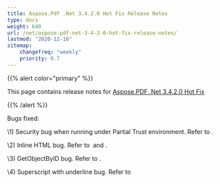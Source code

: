 ```yaml
---
title: Aspose.Pdf .Net 3.4.2.0 Hot Fix Release Notes
type: docs
weight: 640
url: /net/aspose-pdf-net-3-4-2-0-hot-fix-release-notes/
lastmod: "2020-12-16"
sitemap:
    changefreq: "weekly"
    priority: 0.7
---
```


{{% alert color="primary" %}} 

This page contains release notes for [Aspose.PDF .Net 3.4.2.0 Hot Fix](http://www.aspose.com/downloads/pdf/net/new-releases/aspose.pdf-.net-3.4.2.0-hot-fix/)

{{% /alert %}} 

Bugs fixed: 

\1) Security bug when running under Partial Trust environment. Refer to . 

\2) Inline HTML bug. Refer to  and . 

\3) GetObjectByID bug. Refer to . 

\4) Superscript with underline bug. Refer to 

